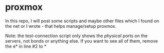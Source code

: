 # proxmox

In this repo, I will post some scripts and maybe other files which I found on the net or I wrote - that helps manage/setup proxmox.

Note: the test-connection script only shows the *physical* ports on the servers, not bonds or anything else. If you want to see all of them, remove the e* in line #2 to *
